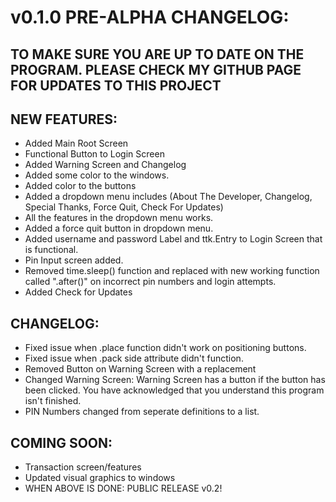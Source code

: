 # v0.1.0 PRE-ALPHA CHANGELOG:
## TO MAKE SURE YOU ARE UP TO DATE ON THE PROGRAM. PLEASE CHECK MY GITHUB PAGE FOR UPDATES TO THIS PROJECT

## NEW FEATURES:
- Added Main Root Screen
- Functional Button to Login Screen
- Added Warning Screen and Changelog
- Added some color to the windows.
- Added color to the buttons
- Added a dropdown menu includes (About The Developer, Changelog, Special Thanks, Force Quit, Check For Updates)
- All the features in the dropdown menu works.
- Added a force quit button in dropdown menu.
- Added username and password Label and ttk.Entry to Login Screen that is functional.
- Pin Input screen added.
- Removed time.sleep() function and replaced with new working function called ".after()" on incorrect pin numbers and login attempts.
- Added Check for Updates
## CHANGELOG:
- Fixed issue when .place function didn't work on positioning buttons.
- Fixed issue when .pack side attribute didn't function.
- Removed Button on Warning Screen with a replacement
- Changed Warning Screen: Warning Screen has a button if the button has been clicked.
  You have acknowledged that you understand this program isn't finished.
- PIN Numbers changed from seperate definitions to a list.
## COMING SOON:
- Transaction screen/features
- Updated visual graphics to windows
- WHEN ABOVE IS DONE: PUBLIC RELEASE v0.2!
